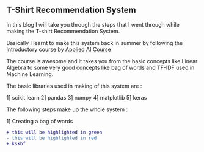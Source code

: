## T-Shirt Recommendation System

In this blog I will take you through the steps that I went through while making the T-shirt Recommendation System.

Basically I learnt to make this system back in summer by following the Introductory course by [Applied AI Course](https://www.appliedaicourse.com/)

The course is awesome and it takes you from the basic concepts like Linear Algebra to some very good concepts like bag of words and TF-IDF used in Machine Learning.

The basic libraries used in making of this system are :

1] scikit learn
2] pandas
3] numpy
4] matplotlib
5] keras

The following steps make up the whole system :

1] Creating a bag of words

```diff
+ this will be highlighted in green
- this will be highlighted in red
+ kskbf
```
